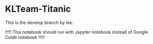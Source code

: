 # KLTeam-Titanic
This is the develop branch by lee.

!!!!! This notebook should run with Jupyter notebook instead of Google Colab notebook !!!!!
